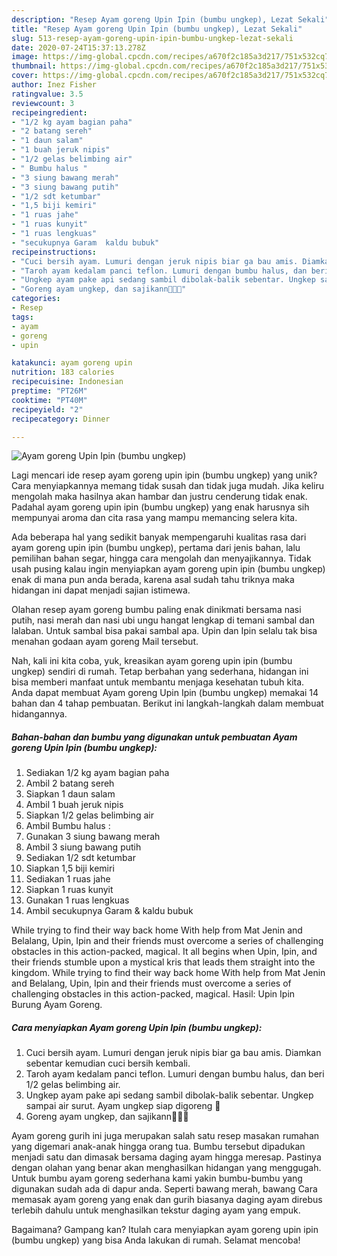 ```yaml
---
description: "Resep Ayam goreng Upin Ipin (bumbu ungkep), Lezat Sekali"
title: "Resep Ayam goreng Upin Ipin (bumbu ungkep), Lezat Sekali"
slug: 513-resep-ayam-goreng-upin-ipin-bumbu-ungkep-lezat-sekali
date: 2020-07-24T15:37:13.278Z
image: https://img-global.cpcdn.com/recipes/a670f2c185a3d217/751x532cq70/ayam-goreng-upin-ipin-bumbu-ungkep-foto-resep-utama.jpg
thumbnail: https://img-global.cpcdn.com/recipes/a670f2c185a3d217/751x532cq70/ayam-goreng-upin-ipin-bumbu-ungkep-foto-resep-utama.jpg
cover: https://img-global.cpcdn.com/recipes/a670f2c185a3d217/751x532cq70/ayam-goreng-upin-ipin-bumbu-ungkep-foto-resep-utama.jpg
author: Inez Fisher
ratingvalue: 3.5
reviewcount: 3
recipeingredient:
- "1/2 kg ayam bagian paha"
- "2 batang sereh"
- "1 daun salam"
- "1 buah jeruk nipis"
- "1/2 gelas belimbing air"
- " Bumbu halus "
- "3 siung bawang merah"
- "3 siung bawang putih"
- "1/2 sdt ketumbar"
- "1,5 biji kemiri"
- "1 ruas jahe"
- "1 ruas kunyit"
- "1 ruas lengkuas"
- "secukupnya Garam  kaldu bubuk"
recipeinstructions:
- "Cuci bersih ayam. Lumuri dengan jeruk nipis biar ga bau amis. Diamkan sebentar kemudian cuci bersih kembali."
- "Taroh ayam kedalam panci teflon. Lumuri dengan bumbu halus, dan beri 1/2 gelas belimbing air."
- "Ungkep ayam pake api sedang sambil dibolak-balik sebentar. Ungkep sampai air surut. Ayam ungkep siap digoreng 🍗"
- "Goreng ayam ungkep, dan sajikann🍗🍗🍗"
categories:
- Resep
tags:
- ayam
- goreng
- upin

katakunci: ayam goreng upin 
nutrition: 183 calories
recipecuisine: Indonesian
preptime: "PT26M"
cooktime: "PT40M"
recipeyield: "2"
recipecategory: Dinner

---
```



![Ayam goreng Upin Ipin (bumbu ungkep)](https://img-global.cpcdn.com/recipes/a670f2c185a3d217/751x532cq70/ayam-goreng-upin-ipin-bumbu-ungkep-foto-resep-utama.jpg)

Lagi mencari ide resep ayam goreng upin ipin (bumbu ungkep) yang unik? Cara menyiapkannya memang tidak susah dan tidak juga mudah. Jika keliru mengolah maka hasilnya akan hambar dan justru cenderung tidak enak. Padahal ayam goreng upin ipin (bumbu ungkep) yang enak harusnya sih mempunyai aroma dan cita rasa yang mampu memancing selera kita.

Ada beberapa hal yang sedikit banyak mempengaruhi kualitas rasa dari ayam goreng upin ipin (bumbu ungkep), pertama dari jenis bahan, lalu pemilihan bahan segar, hingga cara mengolah dan menyajikannya. Tidak usah pusing kalau ingin menyiapkan ayam goreng upin ipin (bumbu ungkep) enak di mana pun anda berada, karena asal sudah tahu triknya maka hidangan ini dapat menjadi sajian istimewa.

Olahan resep ayam goreng bumbu paling enak dinikmati bersama nasi putih, nasi merah dan nasi ubi ungu hangat lengkap di temani sambal dan lalaban. Untuk sambal bisa pakai sambal apa. Upin dan Ipin selalu tak bisa menahan godaan ayam goreng Mail tersebut.


Nah, kali ini kita coba, yuk, kreasikan ayam goreng upin ipin (bumbu ungkep) sendiri di rumah. Tetap berbahan yang sederhana, hidangan ini bisa memberi manfaat untuk membantu menjaga kesehatan tubuh kita. Anda dapat membuat Ayam goreng Upin Ipin (bumbu ungkep) memakai 14 bahan dan 4 tahap pembuatan. Berikut ini langkah-langkah dalam membuat hidangannya.

<!--inarticleads1-->

##### Bahan-bahan dan bumbu yang digunakan untuk pembuatan Ayam goreng Upin Ipin (bumbu ungkep):

1. Sediakan 1/2 kg ayam bagian paha
1. Ambil 2 batang sereh
1. Siapkan 1 daun salam
1. Ambil 1 buah jeruk nipis
1. Siapkan 1/2 gelas belimbing air
1. Ambil  Bumbu halus :
1. Gunakan 3 siung bawang merah
1. Ambil 3 siung bawang putih
1. Sediakan 1/2 sdt ketumbar
1. Siapkan 1,5 biji kemiri
1. Sediakan 1 ruas jahe
1. Siapkan 1 ruas kunyit
1. Gunakan 1 ruas lengkuas
1. Ambil secukupnya Garam &amp; kaldu bubuk


While trying to find their way back home With help from Mat Jenin and Belalang, Upin, Ipin and their friends must overcome a series of challenging obstacles in this action-packed, magical. It all begins when Upin, Ipin, and their friends stumble upon a mystical kris that leads them straight into the kingdom. While trying to find their way back home With help from Mat Jenin and Belalang, Upin, Ipin and their friends must overcome a series of challenging obstacles in this action-packed, magical. Hasil: Upin Ipin Burung Ayam Goreng. 

<!--inarticleads2-->

##### Cara menyiapkan Ayam goreng Upin Ipin (bumbu ungkep):

1. Cuci bersih ayam. Lumuri dengan jeruk nipis biar ga bau amis. Diamkan sebentar kemudian cuci bersih kembali.
1. Taroh ayam kedalam panci teflon. Lumuri dengan bumbu halus, dan beri 1/2 gelas belimbing air.
1. Ungkep ayam pake api sedang sambil dibolak-balik sebentar. Ungkep sampai air surut. Ayam ungkep siap digoreng 🍗
1. Goreng ayam ungkep, dan sajikann🍗🍗🍗


Ayam goreng gurih ini juga merupakan salah satu resep masakan rumahan yang digemari anak-anak hingga orang tua. Bumbu tersebut dipadukan menjadi satu dan dimasak bersama daging ayam hingga meresap. Pastinya dengan olahan yang benar akan menghasilkan hidangan yang menggugah. Untuk bumbu ayam goreng sederhana kami yakin bumbu-bumbu yang digunakan sudah ada di dapur anda. Seperti bawang merah, bawang Cara memasak ayam goreng yang enak dan gurih biasanya daging ayam direbus terlebih dahulu untuk menghasilkan tekstur daging ayam yang empuk. 

Bagaimana? Gampang kan? Itulah cara menyiapkan ayam goreng upin ipin (bumbu ungkep) yang bisa Anda lakukan di rumah. Selamat mencoba!
